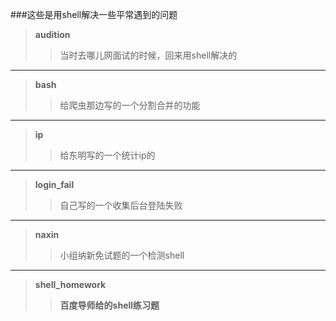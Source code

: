 ###这些是用shell解决一些平常遇到的问题


>**audition**
>>当时去哪儿网面试的时候，回来用shell解决的
***

>**bash**
>>给爬虫那边写的一个分割合并的功能
***

>**ip**
>>给东明写的一个统计ip的
***

>**login_fail**
>>自己写的一个收集后台登陆失败
***

>**naxin**
>>小组纳新免试题的一个检测shell
***

>**shell_homework**
>>**百度导师给的shell练习题**

